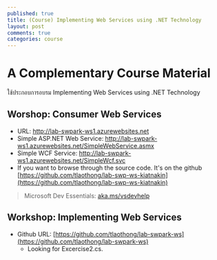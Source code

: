 ```yaml
---
published: true
title: (Course) Implementing Web Services using .NET Technology
layout: post
comments: true
categories: course
---
```


# A Complementary Course Material
ใช้ประกอบการอบรม Implementing Web Services using .NET Technology

## Worshop: Consumer Web Services
* URL: http://lab-swpark-ws1.azurewebsites.net
* Simple ASP.NET Web Service: http://lab-swpark-ws1.azurewebsites.net/SimpleWebService.asmx
* Simple WCF Service: http://lab-swpark-ws1.azurewebsites.net/SimpleWcf.svc
* If you want to browse through the source code. It's on the github [https://github.com/tlaothong/lab-swp-ws-kiatnakin](https://github.com/tlaothong/lab-swp-ws-kiatnakin)

> Microsoft Dev Essentials: [aka.ms/vsdevhelp](http://aka.ms/vsdevhelp)

## Workshop: Implementing Web Services
* Github URL: [https://github.com/tlaothong/lab-swpark-ws](https://github.com/tlaothong/lab-swpark-ws)
    * Looking for Excercise2.cs.
